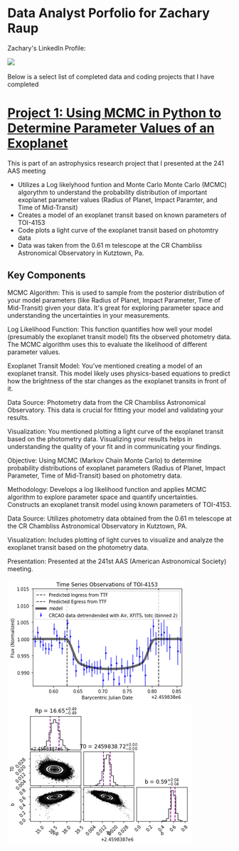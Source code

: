 # Data Analyst Porfolio for Zachary Raup

Zachary's LinkedIn Profile:

<a href = "https://www.linkedin.com/in/zachary-raup-6280a3265"><img src="https://img.shields.io/badge/-LinkedIn-0072b1?&style=for-the-badge&logo=linkedin&logoColor=white" /></a>


Below is a select list of completed data and coding projects that I have completed

# [Project 1: Using MCMC in Python to Determine Parameter Values of an Exoplanet](TOI4153.ipynb)

This is part of an astrophysics research project that I presented at the 241 AAS meeting
  - Utilizes a Log likelyhood funtion and Monte Carlo Monte Carlo (MCMC) algorythm to understand the probability distribution of important exoplanet parameter values (Radius of Planet, Impact Paramter, and Time of Mid-Transit)
  - Creates a model of an exoplanet transit based on known parameters of TOI-4153
  - Code plots a light curve of the exoplanet transit based on photomtry data
  - Data was taken from the 0.61 m telescope at the CR Chambliss Astronomical Observatory in Kutztown, Pa.


## Key Components

MCMC Algorithm: This is used to sample from the posterior distribution of your model parameters (like Radius of Planet, Impact Parameter, Time of Mid-Transit) given your data. It's great for exploring parameter space and understanding the uncertainties in your measurements.

Log Likelihood Function: This function quantifies how well your model (presumably the exoplanet transit model) fits the observed photometry data. The MCMC algorithm uses this to evaluate the likelihood of different parameter values.

Exoplanet Transit Model: You've mentioned creating a model of an exoplanet transit. This model likely uses physics-based equations to predict how the brightness of the star changes as the exoplanet transits in front of it.

Data Source: Photometry data from the CR Chambliss Astronomical Observatory. This data is crucial for fitting your model and validating your results.

Visualization: You mentioned plotting a light curve of the exoplanet transit based on the photometry data. Visualizing your results helps in understanding the quality of your fit and in communicating your findings.




Objective: Using MCMC (Markov Chain Monte Carlo) to determine probability distributions of exoplanet parameters (Radius of Planet, Impact Parameter, Time of Mid-Transit) based on photometry data.

Methodology:
  Develops a log likelihood function and applies MCMC algorithm to explore parameter space and quantify uncertainties.
  Constructs an exoplanet transit model using known parameters of TOI-4153.

Data Source: Utilizes photometry data obtained from the 0.61 m telescope at the CR Chambliss Astronomical Observatory in Kutztown, PA.

Visualization: Includes plotting of light curves to visualize and analyze the exoplanet transit based on the photometry data.

Presentation: Presented at the 241st AAS (American Astronomical Society) meeting.
    
![](lightkurve.png)   ![](cornerplot.png)
